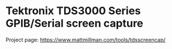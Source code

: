 # Tektronix TDS3000 Series GPIB/Serial screen capture

Project page:
https://www.mattmillman.com/tools/tdsscreencap/

